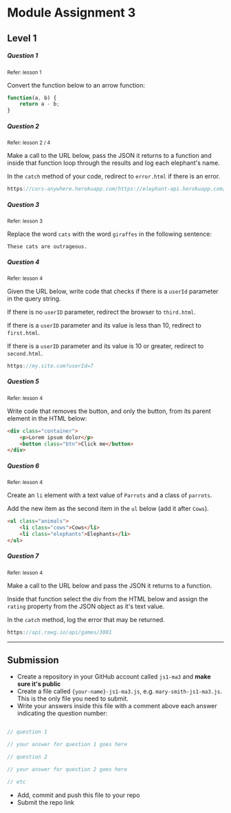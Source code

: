 
# Module Assignment 3

## Level 1

<h5 class="question">Question 1</h5>
<small>Refer: lesson 1</small>

Convert the function below to an arrow function:

```js
function(a, b) {
    return a - b;
}
```

<h5 class="question">Question 2</h5>
<small>Refer: lesson 2 / 4</small>

Make a call to the URL below, pass the JSON it returns to a function and inside that function loop through the results and log each elephant's name.

In the `catch` method of your code, redirect to `error.html` if there is an error.

```js
https://cors-anywhere.herokuapp.com/https://elephant-api.herokuapp.com/elephants
```


<h5 class="question">Question 3</h5>
<small>Refer: lesson 3</small>

Replace the word `cats` with the word `giraffes` in the following sentence:

```
These cats are outrageous.
```

<h5 class="question">Question 4</h5>
<small>Refer: lesson 4</small>

Given the URL below, write code that checks if there is a `userId` parameter in the query string.

If there is no `userID` parameter, redirect the browser to `third.html`. 

If there is a `userID` parameter and its value is less than 10, redirect to `first.html`.

If there is a `userID` parameter and its value is 10 or greater, redirect to `second.html`.

```js
https://my.site.com?userId=7
```


<h5 class="question">Question 5</h5>
<small>Refer: lesson 4</small>

Write code that removes the button, and only the button, from its parent element in the HTML below:

```html
<div class="container">
    <p>Lorem ipsum dolor</p>
    <button class="btn">Click me</button>
</div>
```

<h5 class="question">Question 6</h5>
<small>Refer: lesson 4</small>

Create an `li` element with a text value of `Parrots` and a class of `parrots`.

Add the new item as the second item in the `ul` below (add it after `Cows`).

```html
<ul class="animals">
    <li class="cows">Cows</li>
    <li class="elephants">Elephants</li>
</ul>
```

<h5 class="question">Question 7</h5>
<small>Refer: lesson 4</small>

Make a call to the URL below and pass the JSON it returns to a function.

Inside that function select the div from the HTML below and assign the `rating` property from the JSON object as it's text value.

In the `catch` method, log the error that may be returned.

```js
https://api.rawg.io/api/games/3801
```

---

## Submission

- Create a repository in your GitHub account called `js1-ma3` and __make sure it's public__
- Create a file called `{your-name}-js1-ma3.js`, e.g. `mary-smith-js1-ma3.js`. This is the only file you need to submit.
- Write your answers inside this file with a comment above each answer indicating the question number:


```js

// question 1

// your answer for question 1 goes here

// question 2

// your answer for question 2 goes here

// etc

```

- Add, commit and push this file to your repo
- Submit the repo link

